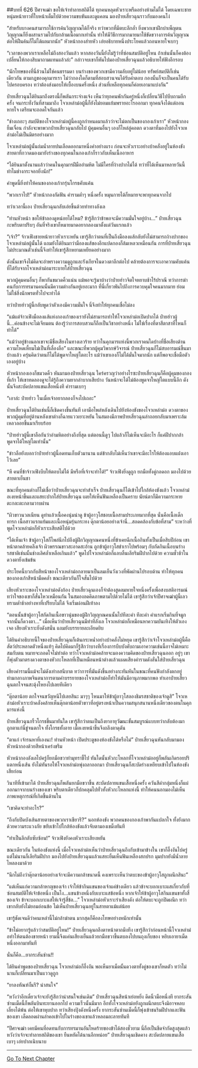 ##บทที่ 626 ปีศาจเฒ่า ขอให้เจ้าทำลายสถิติได้
ทุกคนหลุดหัวเราะพรืดอย่างห้ามไม่ได้ โดยเฉพาะชายหนุ่มหน้ายาวที่ใบหน้าเต็มไปด้วยความขบขันและดูแคลน มองป๋ายเสี่ยวฉุนราวกับมองคนโง่

“สำหรับบางคนสามารถใช้การค้นวิญญาณได้ก็จริง ทว่าพวกที่มีตบะลึกล้ำ ยิ่งพวกเขาฝึกบำเพ็ญตน วิญญาณก็ยิ่งผสานรวมไปกับกล้ามเนื้อมากเท่านั้น ทำให้มีวิธีการมากมายมาใช้ขัดขวางการค้นวิญญาณ ต่อให้ฝืนค้นก็ไม่ได้ผลมากนัก” หัวหน้ากองส่ายหัว เอ่ยอธิบายหนึ่งประโยคแล้วถอนหายใจเบาๆ

“เวลาของพวกเราเหลือไม่ถึงสองวันแล้ว หากสองวันนี้ยังไม่รู้ว่าที่ซ่อนสมบัติอยู่ไหน ถ้าเช่นนั้นก็คงต้องเปลี่ยนให้กองสิบมาถามแทนแล้วล่ะ” กล่าวจบเขาก็หันไปมองป๋ายเสี่ยวฉุนแล้วอธิบายให้ฟังอีกรอบ

“นักโทษของที่นี่ล้วนไม่ใช่คนธรรมดา บนร่างของพวกเขามีความลับอยู่ไม่น้อย ทรัพย์สมบัติก็เช่นเดียวกัน ตามกฎของคุกมารเรา ไม่ว่ากองใดก็ตามที่สอบสวนจนได้รับคำตอบ กองนั้นก็จะเป็นคนได้รับไปครอบครอง ทว่าต้องส่งมอบให้เบื้องบนครึ่งหนึ่ง ส่วนที่เหลือทุกคนก็ค่อยเอามาแบ่งกัน”

ป๋ายเสี่ยวฉุนได้ยินมาถึงตรงนี้ก็พลันกระจ่างแจ้ง เห็นว่าทุกคนพักกันครู่หนึ่งก็เปลี่ยนวิธีไปบีบถามอีกครั้ง จนกระทั่งวันที่สามมาถึง โจวเหล่าม๋อผู้นี้ก็ยังไม่ยอมแย้มพรายอะไรออกมา ทุกคนจึงได้แต่ถอนหายใจ เตรียมจะถอดใจกันแล้ว

“ช่างเถอะๆ สมบัติของโจวเหล่าม๋อผู้นี้คงถูกกำหนดมาแล้วว่าจะไม่ตกเป็นของกองเก้าเรา” หัวหน้ากองยิ้มเจื่อน กำลังจะพาพวกป๋ายเสี่ยวฉุนกลับไป ผู้คุมคนอื่นๆ เองก็ไหล่ลู่คอตก ดวงตาที่มองไปยังโจวเหล่าม๋อไม่เป็นมิตรอย่างมาก

โจวเหล่าม๋อผู้นั้นถ่มน้ำลายปนเลือดออกมาหนึ่งคำอย่างแรง ก่อนจะหัวเราะอย่างบ้าคลั่งอยู่ในห้องขัง สายตาที่กวาดมองมายังร่างของทุกคนในกองเก้าก็ราวกับเห็นเนื้ออาหาร

“ได้ยินมาตั้งนานแล้วว่าคนในคุกมารฝีมืออำมหิต ไม่มีใครที่ง้างปากไม่ได้ ทว่าที่ได้เห็นมาหลายวันนี้ทำไมช่างกระจอกยิ่งนัก!”

คำพูดนี้ยิ่งทำให้คนของกองเก้ากรุ่นโกรธคับแค้น

“พวกเราไป!” หัวหน้ากองกัดฟัน คำรามต่ำๆ หนึ่งครั้ง หมุนกายได้ก็หมายจะพาทุกคนจากไป

ทว่าเวลานี้เอง ป๋ายเสี่ยวฉุนกลับเอ่ยขึ้นด้วยท่าทางลังเล

“ท่านหัวหน้า ขอให้ข้าลองดูหน่อยได้ไหม? ข้ารู้สึกว่าข้าพอจะมีความมั่นใจอยู่บ้าง...” ป๋ายเสี่ยวฉุนกะพริบตาปริบๆ อันที่จริงเขาก็หมายมาดอยากลองมาตั้งแต่วันแรกแล้ว

“เจ้า?” จ้าวเฟิงชายหน้ายาวหัวเราะหยัน เขารู้สึกว่าตนที่เป็นถึงมือลงแส้กลับยังไม่สามารถง้างปากของโจวเหล่าม๋อผู้นั้นได้ แถมยังได้ยินมาว่ามือลงแส้ของอีกแปดกองก็ล้มเหลวเหมือนกัน การที่ป๋ายเสี่ยวฉุนไม่ประมาณตัวเช่นนี้จึงทำให้เขารู้สึกหยามเหยียดอย่างมาก

ดังนั้นเขาจึงไม่คิดจะอำพรางความดูถูกและรังเกียจในดวงตาอีกต่อไป คล้ายต้องการจะเอาความคับแค้นที่ได้รับจากโจวเหล่าม๋อมาระบายใส่ป๋ายเสี่ยวฉุน

พวกผู้คุมคนอื่นๆ ก็พากันขมวดคิ้วแน่น แม้พอจะรู้มาบ้างว่าป๋ายฮ่าวจิตใจหยาบช้าไร้ปราณี ทว่าการฆ่าคนกับการทรมานคนนั้นมีความต่างกันอยู่เยอะมาก ที่นี่เกี่ยวพันไปถึงการควบคุมใจคนมากมาย ย่อมไม่ใช่สิ่งนักพรตทั่วไปจะทำได้

ทว่าป๋ายฮ่าวผู้นี้กลับพูดว่าตัวเองมีความมั่นใจ นี่จึงทำให้ทุกคนเชื่อไม่ลง

“แม้แต่จ้าวเฟิงมือลงแส้แห่งกองเก้าของเรายังไม่สามารถทำให้โจวเหล่าม๋อเปิดปากได้ ป๋ายฮ่าวผู้นี้...ค่อนข้างจะไม่เจียมตน ต้องรู้ว่าการสอบสวนก็ถือเป็นวิชาอย่างหนึ่ง ไม่ใช่เรื่องที่ตาสีตาสาที่ไหนก็ทำได้”

“แม้ว่าอยู่ข้างนอกเขาจะมีชื่อเสียงในทางเลวร้าย ทว่าในคุกมารแห่งนี้พวกเราคนใดบ้างที่ชื่อเสียงด้านความโหดเหี้ยมไม่เป็นที่เลื่องลือ” และขณะที่พวกผู้คุมวิพากษ์วิจารณ์ ป๋ายเสี่ยวฉุนก็ไม่สบอารมณ์ขึ้นมาบ้างแล้ว ครุ่นคิดว่าตนก็ไม่ได้พูดจาใหญ่โตอะไร แม้ว่าเขาเองก็ไม่ได้มั่นใจมากนัก แต่ก็พอจะเชื่อมือตัวเองอยู่บ้าง

หัวหน้ากองเองก็ขมวดคิ้ว หันมามองป๋ายเสี่ยวฉุน ใคร่ครวญว่าอย่างไรซะป๋ายเสี่ยวฉุนก็คือผู้คุมของกองที่เก้า ให้เขาทดลองดูจะได้รู้ถึงความยากลำบากเสียบ้าง วันหน้าจะได้ไม่ต้องพูดจาใหญ่โตแบบนี้อีก ดังนั้นจึงสะบัดปลายแขนเสื้อหนึ่งที คำรามเบาๆ

“เอาล่ะ ป๋ายฮ่าว ในเมื่อเจ้าอยากลองก็จงไปเถอะ”

ป๋ายเสี่ยวฉุนได้ยินเช่นนี้ก็เชิดคางขึ้นทันที เอามือไพล่หลังเดินไปยังห้องขังของโจวเหล่าม๋อ ดวงตาของพวกผู้คุมที่อยู่ด้านหลังเขาต่างก็ฉายแววเยาะหยัน ในสมองมีภาพป๋ายเสี่ยวฉุนล่าถอยกลับมาเพราะล้มเหลวลอยขึ้นมาเรียบร้อย

“ป๋ายฮ่าวผู้นี้เขาลือกันว่าอำมหิตอย่างถึงที่สุด แต่ตอนนี้ดูๆ ไปแล้วก็ไม่เห็นจะมีอะไร ก็แค่ฝีปากกล้าพูดจาได้ใหญ่โตเท่านั้น”

“ข่าวลือยังบอกว่าป๋ายฮ่าวผู้นี้อดทนเก็บตัวมานาน แต่ข้ากลับไม่เห็นว่าเขาจะมีอะไรให้ต้องแอบแฝงเอาไว้เลย”

“หึ คนที่ข้าจ้าวเฟิงบีบให้ตอบไม่ได้ มีหรือที่เจ้าจะทำได้!” จ้าวเฟิงยิ่งดูถูก ยกมือทั้งคู่กอดอก มองไปด้วยสายตาเย็นชา

ขณะที่ทุกคนต่างก็ไม่เชื่อว่าป๋ายเสี่ยวฉุนจะทำสำเร็จ ป๋ายเสี่ยวฉุนก็ได้เข้าไปใกล้ห้องขังแล้ว โจวเหล่าม๋อเงยหน้าขึ้นและแสยะปากใส่ป๋ายเสี่ยวฉุน เผยให้เห็นฟันเหลืองเป็นคราบ นัยน์ตาก็มีความกระหายตะกละตะกลามวาบผ่าน

“ผิวขาวนวลเนียน ดูท่าแล้วเนื้อคงนุ่มน่าดู ข้าผู้อาวุโสชอบเนื้อสามประเภทมากที่สุด นั่นคือเนื้อเด็กทารก เนื้อสาวแรกแย้มและเนื้อหนุ่มรุ่นกระทง ตุ๊กตาน้อยอย่างเจ้านี่...สอดคล้องกับข้อที่สาม” ระหว่างที่พูดโจวเหล่าม๋อก็หัวเราะเสียสติไปด้วย

“ได้เห็นเจ้า ข้าผู้อาวุโสก็ไพล่นึกไปถึงผู้ฝึกวิญญาณคนหนึ่งที่ข้าเคยฉีกเนื้อกินทั้งเป็นเมื่อสิบปีก่อน เขาหน้าตาคล้ายคลึงเจ้า ผิวพรรณขาวสะอาดสะอ้าน ถูกข้าผู้อาวุโสชำเราไปพร้อมๆ กับกัดกินเนื้อบนร่าง รสชาติเช่นนั้นช่างเลิศล้ำเหลือเกินแล้ว” พูดไปโจวเหล่าม๋อก็แลบลิ้นเลียริมฝีปากไปด้วย ความชั่วช้าในดวงตายิ่งเข้มข้น

ประโยคนี้บวกกับสีหน้าของโจวเหล่าม๋อกลายมาเป็นลมเย็นวังเวงที่พัดผ่านไปรอบด้าน ทำให้ทุกคนของกองเก้าสีหน้ามืดคล้ำ ขณะเดียวกันก็ใจสั่นไปด้วย

เสียงหัวเราะของโจวเหล่าม๋อดังก้อง ป๋ายเสี่ยวฉุนเองก็จำต้องสูดลมหายใจหนึ่งครั้งเพื่อสงบสติอารมณ์ ทว่าใจของเขาก็สั่นไหวเหมือนกัน ในสมองอดคิดภาพตามไปด้วยไม่ได้ เขารู้สึกว่าเจ้าปีศาจเฒ่าผู้นี้เลวทรามต่ำช้าอย่างหาที่เปรียบไม่ได้ จึงเริ่มผ่อนฝีเท้าลง

“ตอนนั้นข้าผู้อาวุโสกัดกินเนื้อขาวนุ่มของผู้ฝึกวิญญาณคนนั้นไปทีละคำ ทีละคำ คำแรกเริ่มกินที่จมูก จากนั้นก็ดวงตา...” เมื่อเห็นว่าป๋ายเสี่ยวฉุนมีท่าทีลังเล โจวเหล่าม๋อก็เหมือนหาความบันเทิงให้ตัวเองเจอ เสียงหัวเราะยิ่งดังสนั่น แถมยังบรรยายละเอียดยิบ

ได้ยินคำอธิบายนี้ใจของป๋ายเสี่ยวฉุนก็เต้นกระหน่ำอย่างบ้าคลั่งไม่หยุด เขารู้สึกว่าเจ้าโจวเหล่าม๋อผู้นี้คือสัตว์ประหลาดตัวหนึ่งแท้ๆ คิดไปคิดมาก็รู้สึกว่าบางทีเรื่องการบีบบังคับถามเอาความเช่นนี้อาจไม่เหมาะสมกับตน หมายจะถอดใจไม่ทำต่อ ทว่าโจวเหล่าม๋อคล้ายจะมองความคิดของป๋ายเสี่ยวฉุนออก อยู่ๆ เขาก็พุ่งตัวมาตรงดวงตาของหัวกะโหลกที่เป็นเหมือนหน้าต่างแล้วแผดเสียงคำรามดังลั่นใส่ป๋ายเสี่ยวฉุน

เสียงคำรามนี้แม้จะไม่ดังเท่าอสนีบาต ทว่าการที่มันดังขึ้นอย่างกะทันหันในขณะที่คนฟังกำลังตกอยู่ท่ามกลางภาพจินตนาการตามคำบรรยายของโจวเหล่าม๋อก็ทำให้มันมีอานุภาพมากพอ ทำเอาป๋ายเสี่ยวฉุนตกใจจนสะดุ้งโหยงไปเลยทีเดียว

“ตุ๊กตาน้อย ตกใจจนขวัญหนีไปเลยสินะ มาๆๆ ไหนมาให้ข้าผู้อาวุโสลองชิมรสชาติของเจ้าดูสิ” โจวเหล่าม๋อหัวเราะบ้าคลั่งคล้ายเห็นตุ๊กตาน้อยตัวขาวที่อยู่ตรงหน้าเป็นความสนุกสนานหนึ่งเดียวของตนในคุกมารแห่งนี้

ป๋ายเสี่ยวฉุนกริ้วโกรธขึ้นมาทันใด เขารู้สึกว่าตนเป็นถึงยาอายุวัฒนะขั้นสมบูรณ์แบบทว่ากลับต้องมาถูกตาแก่นี่ขู่จนตกใจ ทั้งโกรธทั้งอาย เมื่อเงยหน้าขึ้นจึงถลึงตาดุดัน

“ตาแก่ เจ้ารนหาที่เองนะ! ท่านหัวหน้า เปิดประตูของห้องขังได้หรือไม่” ป๋ายเสี่ยวฉุนหันกลับมามองหัวหน้ากองด้วยสีหน้าเคร่งขรึม

หัวหน้ากองลังเลไปครู่ก็ยกมือขวาทำมุทราชี้ไป ทันใดนั้นหัวกะโหลกที่โจวเหล่าม๋ออยู่ก็พลันเกิดรอยปริแตกหนึ่งเส้น ยังไม่ทันรอให้โจวเหล่าม๋อพุ่งถลาออกมา ป๋ายเสี่ยวฉุนก็สะบัดร่างเหยียบเข้าไปในห้องขังเสียก่อน

วินาทีที่เข้ามาได้ ป๋ายเสี่ยวฉุนก็พลันยกมือขวาขึ้น สะบัดปลายแขนเสื้อหนึ่งครั้ง ควันสีดำกลุ่มหนึ่งก็แผ่ออกมาจากบนร่างของเขา พริบตาเดียวก็ปกคลุมไปทั่วทั้งหัวกะโหลกแห่งนี้ ทำให้คนนอกมองไม่เห็นภาพเหตุการณ์ที่เกิดขึ้นด้านใน

“เขาคิดจะทำอะไร?”

“ถึงกับปิดบังเส้นสายตาของพวกเราเชียวรึ?” นอกห้องขัง พวกคนของกองเก้าพากันแปลกใจ ทั้งยังมากด้วยความระแวงภัย ขยับเข้าไปใกล้ห้องขังแล้วจับตามองเขม็งทันที

“ทำเป็นลึกลับซับซ้อน!” จ้าวเฟิงยังคงหัวเราะเสียงหยัน

ขณะเดียวกัน ในห้องขังแห่งนี้ เมื่อโจวเหล่าม๋อเห็นว่าป๋ายเสี่ยวฉุนถึงกับเข้ามาข้างใน เขาก็อึ้งงันไปครู่ แต่ไม่นานก็เลียริมฝีปาก มองไปยังป๋ายเสี่ยวฉุนแล้วแสยะยิ้มเห็นฟันเหลืองสกปรก มุมปากยังมีน้ำลายไหลลงมาด้วย

“นึกไม่ถึงว่าตุ๊กตาน้อยอย่างเจ้าจะมีความกล้าขนาดนี้ คงเพราะเห็นว่าตบะของข้าผู้อาวุโสถูกผนึกสินะ”

“แต่เห็นแก่ความกล้าหาญของเจ้า เจ้าให้ข้ากินแขนของเจ้าแค่ข้างเดียว แล้วข้าจะบอกเบาะแสเกี่ยวกับที่ซ่อนสมบัติให้เจ้าข้อหนึ่ง เป็นไง...แขนข้างหนึ่งกับเบาะแสข้อหนึ่ง หากเจ้าให้ข้าผู้อาวุโสกินแขนขาทั้งสี่ของเจ้า ข้าจะบอกเบาะแสให้เจ้ารู้สี่ข้อ...” โจวเหล่าม๋อหัวเราะร่าเสียงดัง ต่อให้ตบะจะถูกปิดผนึก ทว่าเขากลับยังไม่ยอมอ่อนข้อ ไม่เห็นป๋ายเสี่ยวฉุนอยู่ในสายตาแม้แต่น้อย

เขารู้ชัดเจนดีว่าคนเหล่านี้ไม่กล้าฆ่าตน มากสุดก็คือลงโทษอย่างหนักเท่านั้น

“ข้าไม่อยากรู้แล้วว่าสมบัติอยู่ไหน!” ป๋ายเสี่ยวฉุนถลึงตาหน้าตาถมึงทึง เขารู้สึกว่าก่อนหน้านี้โจวเหล่าม๋อทำให้ตนต้องขายหน้า ยามนี้จึงแค่นเสียงเย็นแล้วยกมือขวาขึ้นตบลงไปบนถุงเก็บของ หยิบเอายาเม็ดหนึ่งออกมาทันที

นั่นก็คือ...ยากระสันซ่าน!!

ได้ยินคำพูดของป๋ายเสี่ยวฉุน โจวเหล่าม๋อก็อึ้งงัน พอเห็นยาเม็ดนั้นดวงตาทั้งคู่ของเขาก็หดตัว ทว่าไม่นานก็เปลี่ยนมาเป็นแววดูถูก

“ยาลงทัณฑ์งั้นรึ? น่าสนใจ”

“หวังว่าอีกเดี๋ยวเจ้าจะยังรู้สึกว่าน่าสนใจเช่นเดิม” ป๋ายเสี่ยวฉุนสีหน้าเย่อหยิ่ง ดีดนิ้วมือหนึ่งที ยากระสันซ่านเม็ดนี้ก็พลันบินทะยานออกไป ความเร็วนั้นมีมาก อีกทั้งโจวเหล่าม๋อยังถูกผนึกตบะจึงมิอาจหลบเลี่ยงได้พ้น ต่อให้เขาหุบปาก ทว่าเสียงปุ้งดังหนึ่งครั้ง ยากระสันซ่านเม็ดนี้ก็พุ่งเข้าชนริมฝีปากและฟันของเขา เล็ดลอดผ่านลำคอเข้าไปในร่างของเขาแล้วหลอมละลายทันที

“ปีศาจเฒ่า เคยมีคนที่อดทนกับการทรมานอันโหดร้ายของข้าได้สองชั่วยาม นี่ถือเป็นขีดจำกัดสูงสุดแล้ว หวังว่าเจ้าจะทำลายสถิติของเขา ยืนหยัดได้นานอีกหน่อย” ป๋ายเสี่ยวฉุนเชิดคาง สะบัดปลายแขนเสื้อเบาๆ เอ่ยปากเนิบนาบ

------


[Go To Next Chapter]( ./64.md)